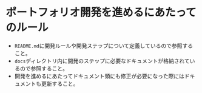 # ポートフォリオ開発を進めるにあたってのルール

- `README.md`に開発ルールや開発ステップについて定義しているので参照すること。
- `docs`ディレクトリ内に開発のステップに必要なドキュメントが格納されているので参照すること。
- 開発を進めるにあたってドキュメント類にも修正が必要になった際にはドキュメントも更新すること。
